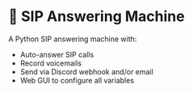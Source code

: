 # 📡 SIP Answering Machine

A Python SIP answering machine with:

- Auto-answer SIP calls
- Record voicemails
- Send via Discord webhook and/or email
- Web GUI to configure all variables
